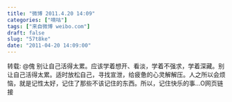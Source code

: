 ```yaml
---
title: "微博 2011.4.20 14:09"
categories: ["嘀咕"]
tags: ["来自微博 weibo.com"]
draft: false
slug: "57t8ke"
date: "2011-04-20 14:09:00"
---
```


<p>转载: @傀 别让自己活得太累。应该学着想开、看淡，学着不强求，学着深藏。别让自己活得太累。适时放松自己，寻找宣泄，给疲惫的心灵解解压。人之所以会烦恼，就是记性太好，记住了那些不该记住的东西。所以，记住快乐的事...O网页链接 ​​​​</p>
